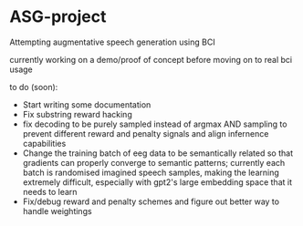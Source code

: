 # ASG-project
Attempting augmentative speech generation using BCI 

currently working on a demo/proof of concept before moving on to real bci usage

to do (soon):
- Start writing some documentation
- Fix substring reward hacking
- fix decoding to be purely sampled instead of argmax AND sampling to prevent different reward and penalty signals and align infernence capabilities
- Change the training batch of eeg data to be semantically related so that gradients can properly converge to semantic patterns; currently each batch is randomised imagined speech samples, making the learning extremely difficult, especially with gpt2's large embedding space that it needs to learn
- Fix/debug reward and penalty schemes and figure out better way to handle weightings

